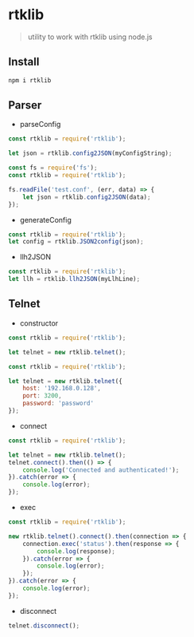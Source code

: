 # rtklib
> utility to work with rtklib using node.js

## Install
```sh
npm i rtklib
```

## Parser
- parseConfig

```js
const rtklib = require('rtklib');

let json = rtklib.config2JSON(myConfigString);
```

```js
const fs = require('fs');
const rtklib = require('rtklib');

fs.readFile('test.conf', (err, data) => {
    let json = rtklib.config2JSON(data);
});
```

- generateConfig

```js
const rtklib = require('rtklib');
let config = rtklib.JSON2config(json);
```

- llh2JSON 

```js
const rtklib = require('rtklib');
let llh = rtklib.llh2JSON(myLlhLine);
```

## Telnet
- constructor
```js
const rtklib = require('rtklib');

let telnet = new rtklib.telnet();
```

```js
const rtklib = require('rtklib');

let telnet = new rtklib.telnet({
    host: '192.168.0.128',
    port: 3200,
    password: 'password'
});
```

- connect
```js
const rtklib = require('rtklib');

let telnet = new rtklib.telnet();
telnet.connect().then(() => {
    console.log('Connected and authenticated!');
}).catch(error => {
    console.log(error);
});
```

- exec
```js
const rtklib = require('rtklib');

new rtklib.telnet().connect().then(connection => {
    connection.exec('status').then(response => {
        console.log(response);
    }).catch(error => {
        console.log(error);
    });
}).catch(error => {
    console.log(error);
});
```

- disconnect
```js
telnet.disconnect();
```

